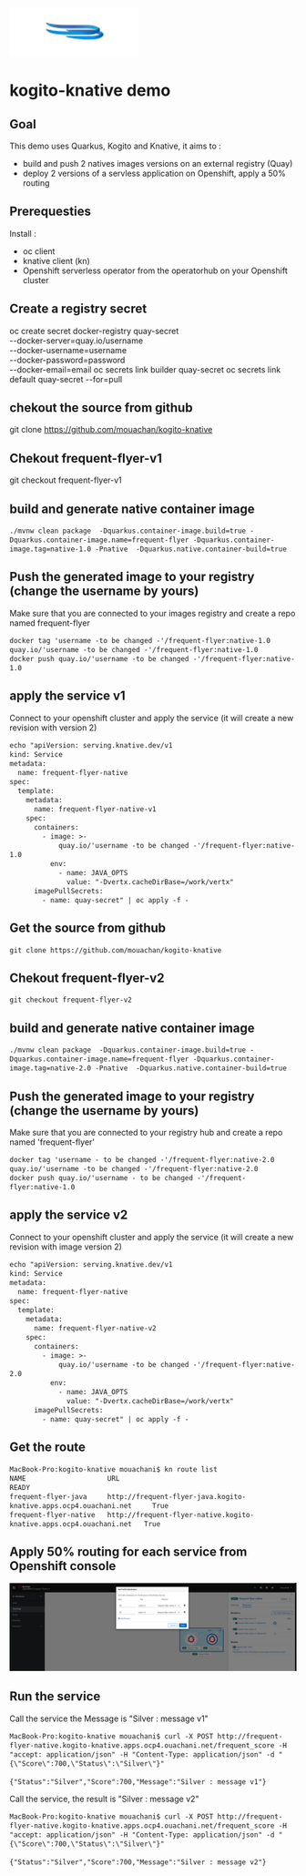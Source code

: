 ![Ouachani Logo](/img/logo.png)
# kogito-knative demo

## Goal

This demo uses Quarkus, Kogito and Knative, it aims to : 
- build and push 2 natives images versions on an external registry (Quay) 
- deploy 2 versions of a servless application on Openshift, apply a 50% routing

## Prerequesties 
Install :
- oc client
- knative client (kn)
- Openshift serverless operator from the operatorhub on your Openshift cluster

## Create a registry secret
oc create secret docker-registry quay-secret \
    --docker-server=quay.io/username \
    --docker-username=username \
    --docker-password=password\
    --docker-email=email
oc secrets link builder quay-secret
oc secrets link default quay-secret --for=pull

## chekout the source from github
git clone https://github.com/mouachan/kogito-knative

## Chekout frequent-flyer-v1
git checkout frequent-flyer-v1

## build and generate native container image

```
./mvnw clean package  -Dquarkus.container-image.build=true -Dquarkus.container-image.name=frequent-flyer -Dquarkus.container-image.tag=native-1.0 -Pnative  -Dquarkus.native.container-build=true 

```

## Push the generated image to your registry (change the username by yours)

Make sure that you are connected to your images registry and create a repo named frequent-flyer
```
docker tag 'username -to be changed -'/frequent-flyer:native-1.0 quay.io/'username -to be changed -'/frequent-flyer:native-1.0
docker push quay.io/'username -to be changed -'/frequent-flyer:native-1.0
```

## apply the service v1

Connect to your openshift cluster and apply the service (it will create a new revision with version 2)
```
echo "apiVersion: serving.knative.dev/v1
kind: Service
metadata:
  name: frequent-flyer-native
spec:
  template:
    metadata:
      name: frequent-flyer-native-v1
    spec:
      containers:
        - image: >-
            quay.io/'username -to be changed -'/frequent-flyer:native-1.0
          env:
            - name: JAVA_OPTS
              value: "-Dvertx.cacheDirBase=/work/vertx"
      imagePullSecrets:
        - name: quay-secret" | oc apply -f -
```

## Get the source from github

```
git clone https://github.com/mouachan/kogito-knative
```

## Chekout frequent-flyer-v2

```
git checkout frequent-flyer-v2
```
## build and generate native container image
```
./mvnw clean package  -Dquarkus.container-image.build=true -Dquarkus.container-image.name=frequent-flyer -Dquarkus.container-image.tag=native-2.0 -Pnative  -Dquarkus.native.container-build=true 

```
## Push the generated image to your registry (change the username by yours)

Make sure that you are connected to your registry hub and create a repo named 'frequent-flyer'

```
docker tag 'username - to be changed -'/frequent-flyer:native-2.0 quay.io/'username -to be changed -'/frequent-flyer:native-2.0
docker push quay.io/'username - to be changed -'/frequent-flyer:native-1.0
```

## apply the service v2

Connect to your openshift cluster and apply the service (it will create a new revision with image version 2)

```
echo "apiVersion: serving.knative.dev/v1
kind: Service
metadata:
  name: frequent-flyer-native
spec:
  template:
    metadata:
      name: frequent-flyer-native-v2
    spec:
      containers:
        - image: >-
            quay.io/'username -to be changed -'/frequent-flyer:native-2.0
          env:
            - name: JAVA_OPTS
              value: "-Dvertx.cacheDirBase=/work/vertx"
      imagePullSecrets:
        - name: quay-secret" | oc apply -f -
```

## Get the route
```
MacBook-Pro:kogito-knative mouachani$ kn route list
NAME                    URL                                                                  READY
frequent-flyer-java     http://frequent-flyer-java.kogito-knative.apps.ocp4.ouachani.net     True
frequent-flyer-native   http://frequent-flyer-native.kogito-knative.apps.ocp4.ouachani.net   True 
```

## Apply 50% routing for each service from Openshift console 
![Routing](/img/routing.png)

## Run the service 
Call the service the Message is  "Silver : message v1"
```
MacBook-Pro:kogito-knative mouachani$ curl -X POST http://frequent-flyer-native.kogito-knative.apps.ocp4.ouachani.net/frequent_score -H "accept: application/json" -H "Content-Type: application/json" -d "{\"Score\":700,\"Status\":\"Silver\"}"

{"Status":"Silver","Score":700,"Message":"Silver : message v1"}
```

Call the service, the result is "Silver : message v2"
```
MacBook-Pro:kogito-knative mouachani$ curl -X POST http://frequent-flyer-native.kogito-knative.apps.ocp4.ouachani.net/frequent_score -H "accept: application/json" -H "Content-Type: application/json" -d "{\"Score\":700,\"Status\":\"Silver\"}"

{"Status":"Silver","Score":700,"Message":"Silver : message v2"}
```